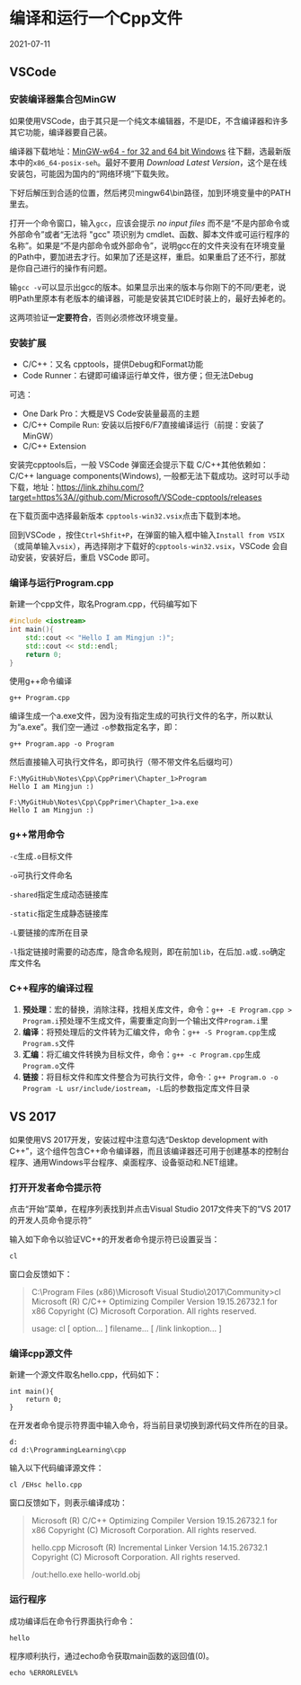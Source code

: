 # 编译和运行一个Cpp文件
2021-07-11

## VSCode
### 安装编译器集合包MinGW

如果使用VSCode，由于其只是一个纯文本编辑器，不是IDE，不含编译器和许多其它功能，编译器要自己装。

编译器下载地址：[MinGW-w64 - for 32 and 64 bit Windows](https://link.zhihu.com/?target=https%3A//sourceforge.net/projects/mingw-w64/files/) 往下翻，选最新版本中的`x86_64-posix-seh`。最好不要用 *Download Latest Version*，这个是在线安装包，可能因为国内的“网络环境”下载失败。

下好后解压到合适的位置，然后拷贝mingw64\bin路径，加到环境变量中的PATH里去。

打开一个命令窗口，输入`gcc`，应该会提示 *no input files* 而不是“不是内部命令或外部命令”或者“无法将 "gcc" 项识别为 cmdlet、函数、脚本文件或可运行程序的名称”。如果是“不是内部命令或外部命令”，说明gcc在的文件夹没有在环境变量的Path中，要加进去才行。如果加了还是这样，重启。如果重启了还不行，那就是你自己进行的操作有问题。

输`gcc -v`可以显示出gcc的版本。如果显示出来的版本与你刚下的不同/更老，说明Path里原本有老版本的编译器，可能是安装其它IDE时装上的，最好去掉老的。

这两项验证**一定要符合**，否则必须修改环境变量。



### 安装扩展

- C/C++：又名 cpptools，提供Debug和Format功能
- Code Runner：右键即可编译运行单文件，很方便；但无法Debug

可选：

- One Dark Pro：大概是VS Code安装量最高的主题
- C/C++ Compile Run: 安装以后按F6/F7直接编译运行（前提：安装了MinGW）
- C/C++ Extension

安装完cpptools后，一般 VSCode 弹窗还会提示下载 C/C++其他依赖如：C/C++ language components(Windows), 一般都无法下载成功。这时可以手动下载，地址：https://link.zhihu.com/?target=https%3A//github.com/Microsoft/VSCode-cpptools/releases

在下载页面中选择最新版本 `cpptools-win32.vsix`点击下载到本地。

回到VSCode ，按住`Ctrl+Shfit+P`，在弹窗的输入框中输入`Install from VSIX`（或简单输入`vsix`），再选择刚才下载好的`cpptools-win32.vsix`，VSCode 会自动安装，安装好后，重启 VSCode 即可。

### 编译与运行Program.cpp

新建一个cpp文件，取名Program.cpp，代码编写如下

```cpp
#include <iostream>
int main(){
    std::cout << "Hello I am Mingjun :)";
    std::cout << std::endl;
    return 0;
}
```

使用g++命令编译

```
g++ Program.cpp
```

编译生成一个a.exe文件，因为没有指定生成的可执行文件的名字，所以默认为“a.exe”。我们空一通过 `-o`参数指定名字，即：

```
g++ Program.app -o Program
```

然后直接输入可执行文件名，即可执行（带不带文件名后缀均可）

```
F:\MyGitHub\Notes\Cpp\CppPrimer\Chapter_1>Program
Hello I am Mingjun :)

F:\MyGitHub\Notes\Cpp\CppPrimer\Chapter_1>a.exe
Hello I am Mingjun :)
```

### g++常用命令

`-c`生成`.o`目标文件

`-o`可执行文件命名

`-shared`指定生成动态链接库

`-static`指定生成静态链接库

`-L`要链接的库所在目录

`-l`指定链接时需要的动态库，隐含命名规则，即在前加`lib`，在后加`.a`或`.so`确定库文件名

### C++程序的编译过程

1. **预处理**：宏的替换，消除注释，找相关库文件，命令：`g++ -E Program.cpp > Program.i`预处理不生成文件，需要重定向到一个输出文件`Program.i`里
2. **编译**：将预处理后的文件转为汇编文件，命令：`g++ -S Program.cpp`生成`Program.s`文件
3. **汇编**：将汇编文件转换为目标文件，命令：`g++ -c Program.cpp`生成`Program.o`文件
4. **链接**：将目标文件和库文件整合为可执行文件，命令·：`g++ Program.o -o Program -L usr/include/iostream`，`-L`后的参数指定库文件目录

## VS 2017

如果使用VS 2017开发，安装过程中注意勾选“Desktop development with C++”，这个组件包含C++命令编译器，而且该编译器还可用于创建基本的控制台程序、通用Windows平台程序、桌面程序、设备驱动和.NET组建。

### 打开开发者命令提示符

点击“开始”菜单，在程序列表找到并点击Visual Studio 2017文件夹下的“VS 2017的开发人员命令提示符”

输入如下命令以验证VC++的开发者命令提示符已设置妥当：
```
cl
```
窗口会反馈如下：
> C:\Program Files (x86)\Microsoft Visual Studio\2017\Community>cl
Microsoft (R) C/C++ Optimizing Compiler Version 19.15.26732.1 for x86
Copyright (C) Microsoft Corporation.  All rights reserved.
>
> usage: cl [ option... ] filename... [ /link linkoption... ]

### 编译cpp源文件

新建一个源文件取名hello.cpp，代码如下：
```
int main(){
	return 0;
}
```
在开发者命令提示符界面中输入命令，将当前目录切换到源代码文件所在的目录。

```
d:
cd d:\ProgrammingLearning\cpp
```

输入以下代码编译源文件：

```
cl /EHsc hello.cpp
```

窗口反馈如下，则表示编译成功：
> Microsoft (R) C/C++ Optimizing Compiler Version 19.15.26732.1 for x86
> Copyright (C) Microsoft Corporation.  All rights reserved.
>
> hello.cpp
Microsoft (R) Incremental Linker Version 14.15.26732.1
> Copyright (C) Microsoft Corporation.  All rights reserved.
>
> /out:hello.exe
>hello-world.obj

### 运行程序
成功编译后在命令行界面执行命令：
```
hello
```

程序顺利执行，通过echo命令获取main函数的返回值(0)。

```
echo %ERRORLEVEL% 
```